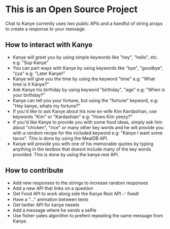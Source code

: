 # This is an Open Source Project

Chat to Kanye currently uses two public APIs and a handful of string arrays to create a response to your message.

## How to interact with Kanye

- Kanye will greet you by using simple keywords like "hey", "hello", etc. e.g: "Sup Kanye"
- You can part ways with Kanye by using keywords like "bye", "goodbye", "cya" e.g: "Later Kanye!"
- Kanye will give you the time by using the keyword "time" e.g: "What time is it Kanye?"
- Ask Kanye his birthday by using keyword "birthday", "age" e.g: "When is your birthday?"
- Kanye can tell you your fortune, but using the "fortune" keyword, e.g: "Hey kanye, whats my fortune?"
- If you'd like to ask Kanye about his now ex-wife Kim Kardashian, use keywords "Kim" or "Kardashian" e.g: "Hows Kim yeezy?"
- If you'd like Kanye to provide you with some food ideas, simply ask him about "chicken", "rice" or many other key words and he will provide you with a random recipe for the included keyword e.g: "Kanye I want some tacos". This is done by using the MealDB API.
- Kanye will provide you with one of his memorable quotes by typing anything in the textbox that doesnt include many of the key words provided. This is done by using the kanye.rest API.

## How to contribute

- Add new responses to the strings to increase random responses
- Add a new API that links on a question
- Get Food API to work along side the Kanye Rest API ✅ fixed!
- Have a "..." animation between texts
- Get twitter API for kanye tweets
- Add a message where he sends a selfie
- Use fisher-yates algorithm to prefent repeating the same message from Kanye.
